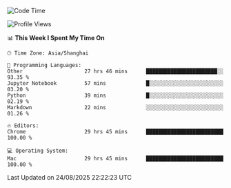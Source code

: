 <!--START_SECTION:waka-->
![Code Time](http://img.shields.io/badge/Code%20Time-4%2C384%20hrs%2037%20mins-blue)

![Profile Views](http://img.shields.io/badge/Profile%20Views-0-blue)

📊 **This Week I Spent My Time On** 

```text
🕑︎ Time Zone: Asia/Shanghai

💬 Programming Languages: 
Other                    27 hrs 46 mins      ███████████████████████░░   93.35 % 
Jupyter Notebook         57 mins             █░░░░░░░░░░░░░░░░░░░░░░░░   03.20 % 
Python                   39 mins             █░░░░░░░░░░░░░░░░░░░░░░░░   02.19 % 
Markdown                 22 mins             ░░░░░░░░░░░░░░░░░░░░░░░░░   01.26 % 

🔥 Editors: 
Chrome                   29 hrs 45 mins      █████████████████████████   100.00 % 

💻 Operating System: 
Mac                      29 hrs 45 mins      █████████████████████████   100.00 % 
```


 Last Updated on 24/08/2025 22:22:23 UTC
<!--END_SECTION:waka-->